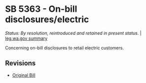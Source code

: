 # SB 5363 - On-bill disclosures/electric
*Status: By resolution, reintroduced and retained in present status.* | [leg.wa.gov summary](https://app.leg.wa.gov/billsummary?BillNumber=5363&Year=2021)

Concerning on-bill disclosures to retail electric customers.

## Revisions
* [Original Bill](1/)